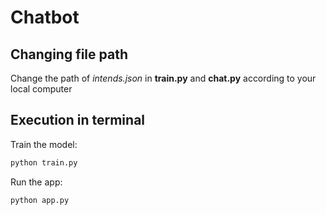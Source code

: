 # Chatbot

## Changing file path

Change the path of *intends.json* in **train.py** and **chat.py** according to your local computer

## Execution in terminal

Train the model:
```sh
python train.py
```

Run the app:
```sh
python app.py
```
